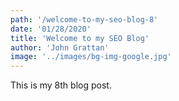 ```yaml
---
path: '/welcome-to-my-seo-blog-8'
date: '01/28/2020'
title: 'Welcome to my SEO Blog'
author: 'John Grattan'
image: '../images/bg-img-google.jpg'
---
```


This is my 8th blog post.
